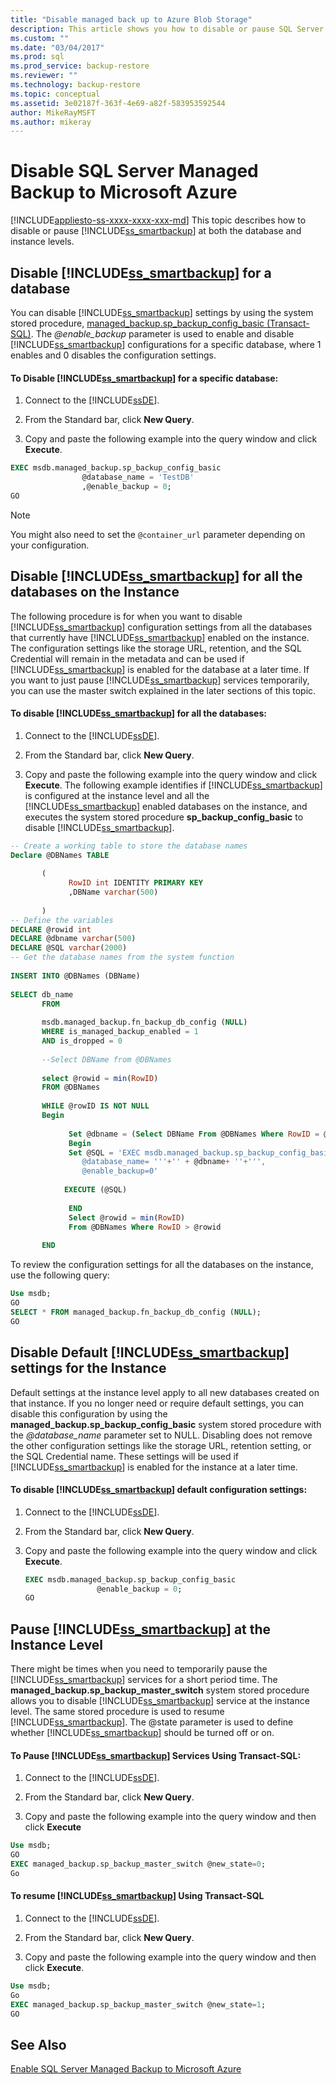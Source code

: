 ```yaml
---
title: "Disable managed back up to Azure Blob Storage"
description: This article shows you how to disable or pause SQL Server Managed Backup to Microsoft Azure at both the database and instance levels using Transact-SQL.
ms.custom: ""
ms.date: "03/04/2017"
ms.prod: sql
ms.prod_service: backup-restore
ms.reviewer: ""
ms.technology: backup-restore
ms.topic: conceptual
ms.assetid: 3e02187f-363f-4e69-a82f-583953592544
author: MikeRayMSFT
ms.author: mikeray
---
```

# Disable SQL Server Managed Backup to Microsoft Azure
[!INCLUDE[appliesto-ss-xxxx-xxxx-xxx-md](../../includes/appliesto-ss-xxxx-xxxx-xxx-md.md)]
  This topic describes how to disable or pause [!INCLUDE[ss_smartbackup](../../includes/ss-smartbackup-md.md)] at both the database and instance levels.  
  
##  <a name="DatabaseDisable"></a> Disable [!INCLUDE[ss_smartbackup](../../includes/ss-smartbackup-md.md)] for a database  
 You can disable [!INCLUDE[ss_smartbackup](../../includes/ss-smartbackup-md.md)] settings by using the system stored procedure, [managed_backup.sp_backup_config_basic (Transact-SQL)](../../relational-databases/system-stored-procedures/managed-backup-sp-backup-config-basic-transact-sql.md). The *\@enable_backup* parameter is used to enable and disable [!INCLUDE[ss_smartbackup](../../includes/ss-smartbackup-md.md)] configurations for a specific database, where 1 enables and 0 disables the configuration settings.  
  
#### To Disable [!INCLUDE[ss_smartbackup](../../includes/ss-smartbackup-md.md)] for a specific database:  
  
1.  Connect to the [!INCLUDE[ssDE](../../includes/ssde-md.md)].  
  
2.  From the Standard bar, click **New Query**.  
  
3.  Copy and paste the following example into the query window and click **Execute**.  
  
```sql
EXEC msdb.managed_backup.sp_backup_config_basic  
                @database_name = 'TestDB'   
                ,@enable_backup = 0;  
GO
```

> [!NOTE]
> You might also need to set the `@container_url` parameter depending on your configuration.
  
##  <a name="DatabaseAllDisable"></a> Disable [!INCLUDE[ss_smartbackup](../../includes/ss-smartbackup-md.md)] for all the databases on the Instance  
 The following procedure is for when you want to disable [!INCLUDE[ss_smartbackup](../../includes/ss-smartbackup-md.md)] configuration settings from all the databases that currently have [!INCLUDE[ss_smartbackup](../../includes/ss-smartbackup-md.md)] enabled on the instance.  The configuration settings like the storage URL, retention, and the SQL Credential will remain in the metadata and can be used if [!INCLUDE[ss_smartbackup](../../includes/ss-smartbackup-md.md)] is enabled for the database at a later time. If you want to just pause [!INCLUDE[ss_smartbackup](../../includes/ss-smartbackup-md.md)] services temporarily, you can use the master switch explained in the later sections of this topic.  
  
#### To disable [!INCLUDE[ss_smartbackup](../../includes/ss-smartbackup-md.md)] for all the databases:  
  
1.  Connect to the [!INCLUDE[ssDE](../../includes/ssde-md.md)].  
  
2.  From the Standard bar, click **New Query**.  
  
3.  Copy and paste the following example into the query window and click **Execute**. The following example identifies if [!INCLUDE[ss_smartbackup](../../includes/ss-smartbackup-md.md)] is configured at the instance level and all the [!INCLUDE[ss_smartbackup](../../includes/ss-smartbackup-md.md)] enabled databases on the instance, and executes the system stored procedure **sp_backup_config_basic** to disable [!INCLUDE[ss_smartbackup](../../includes/ss-smartbackup-md.md)].  
  
```sql
-- Create a working table to store the database names  
Declare @DBNames TABLE  
  
       (  
             RowID int IDENTITY PRIMARY KEY  
             ,DBName varchar(500)  
  
       )  
-- Define the variables  
DECLARE @rowid int  
DECLARE @dbname varchar(500)  
DECLARE @SQL varchar(2000)  
-- Get the database names from the system function  
  
INSERT INTO @DBNames (DBName)  
  
SELECT db_name  
       FROM   
  
       msdb.managed_backup.fn_backup_db_config (NULL)  
       WHERE is_managed_backup_enabled = 1 
       AND is_dropped = 0
  
       --Select DBName from @DBNames  
  
       select @rowid = min(RowID)  
       FROM @DBNames  
  
       WHILE @rowID IS NOT NULL  
       Begin  
  
             Set @dbname = (Select DBName From @DBNames Where RowID = @rowid)  
             Begin  
             Set @SQL = 'EXEC msdb.managed_backup.sp_backup_config_basic    
                @database_name= '''+'' + @dbname+ ''+''',   
                @enable_backup=0'  
  
            EXECUTE (@SQL)  
  
             END  
             Select @rowid = min(RowID)  
             From @DBNames Where RowID > @rowid  
  
       END  
```  
  
 To review the configuration settings for all the databases on the instance, use the following query:  
  
```sql
Use msdb;  
GO  
SELECT * FROM managed_backup.fn_backup_db_config (NULL);  
GO  
```  
  
##  <a name="InstanceDisable"></a> Disable Default [!INCLUDE[ss_smartbackup](../../includes/ss-smartbackup-md.md)] settings for the Instance  
 Default settings at the instance level apply to all new databases created on that instance.  If you no longer need or require default settings, you can disable this configuration by using the **managed_backup.sp_backup_config_basic** system stored procedure with the *\@database_name* parameter set to NULL. Disabling does not remove the other configuration settings like the storage URL, retention setting, or the SQL Credential name. These settings will be used if [!INCLUDE[ss_smartbackup](../../includes/ss-smartbackup-md.md)] is enabled for the instance at a later time.  
  
#### To disable [!INCLUDE[ss_smartbackup](../../includes/ss-smartbackup-md.md)] default configuration settings:  
  
1.  Connect to the [!INCLUDE[ssDE](../../includes/ssde-md.md)].  
  
2.  From the Standard bar, click **New Query**.  
  
3.  Copy and paste the following example into the query window and click **Execute**.  
  
    ```sql
    EXEC msdb.managed_backup.sp_backup_config_basic  
                    @enable_backup = 0;  
    GO
    ```  
  
##  <a name="InstancePause"></a> Pause [!INCLUDE[ss_smartbackup](../../includes/ss-smartbackup-md.md)] at the Instance Level  
 There might be times when you need to temporarily pause the [!INCLUDE[ss_smartbackup](../../includes/ss-smartbackup-md.md)] services for a short period time.  The **managed_backup.sp_backup_master_switch** system stored procedure allows you to disable [!INCLUDE[ss_smartbackup](../../includes/ss-smartbackup-md.md)] service at the instance level.  The same stored procedure is used to resume [!INCLUDE[ss_smartbackup](../../includes/ss-smartbackup-md.md)]. The \@state parameter is used to define whether [!INCLUDE[ss_smartbackup](../../includes/ss-smartbackup-md.md)] should be turned off or on.  
  
#### To Pause [!INCLUDE[ss_smartbackup](../../includes/ss-smartbackup-md.md)] Services Using Transact-SQL:  
  
1.  Connect to the [!INCLUDE[ssDE](../../includes/ssde-md.md)].  
  
2.  From the Standard bar, click **New Query**.  
  
3.  Copy and paste the following example into the query window and then click **Execute**  
  
```sql
Use msdb;  
GO  
EXEC managed_backup.sp_backup_master_switch @new_state=0;  
Go
```  
  
#### To resume [!INCLUDE[ss_smartbackup](../../includes/ss-smartbackup-md.md)] Using Transact-SQL  
  
1.  Connect to the [!INCLUDE[ssDE](../../includes/ssde-md.md)].  
  
2.  From the Standard bar, click **New Query**.  
  
3.  Copy and paste the following example into the query window and then click **Execute**.  
  
```sql
Use msdb;  
Go  
EXEC managed_backup.sp_backup_master_switch @new_state=1;  
GO  
```  
  
## See Also  
 [Enable SQL Server Managed Backup to Microsoft Azure](../../relational-databases/backup-restore/enable-sql-server-managed-backup-to-microsoft-azure.md)  
  
  
